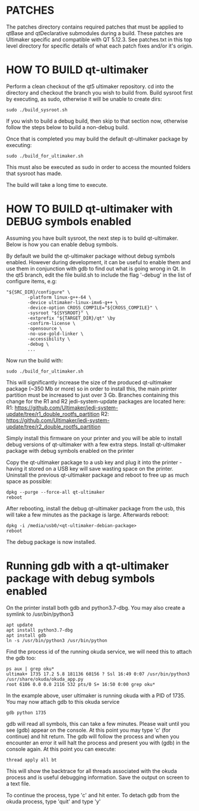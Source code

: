 PATCHES
================
The patches directory contains required patches that must be applied to qtBase and qtDeclarative submodules during a build.
These patches are Ultimaker specific and compatible with QT 5.12.3.
See patches.txt in this top level directory for specific details of what each patch fixes and/or it's origin.

HOW TO BUILD qt-ultimaker
================

Perform a clean checkout of the qt5 ultimaker repository.
cd into the directory and checkout the branch you wish to build from.
Build sysroot first by executing, as sudo, otherwise it will be unable to create dirs:
```
sudo ./build_sysroot.sh
```

If you wish to build a debug build, then skip to that section now, otherwise follow the steps below to build a non-debug build.

Once that is completed you may build the default qt-ultimaker package by executing:
```
sudo ./build_for_ultimaker.sh
```

This must also be executed as sudo in order to access the mounted folders that sysroot has made.

The build will take a long time to execute.

HOW TO BUILD qt-ultimaker with DEBUG symbols enabled
================

Assuming you have built sysroot, the next step is to build qt-ultimaker. Below is how you can enable debug symbols.

By default we build the qt-ultimaker package without debug symbols enabled. However during development, it can be useful to enable them and use them in conjunction with gdb to find out what  is going wrong in Qt.
In the qt5 branch, edit the file build.sh to include the flag '-debug' in the list of configure items, e.g:
```
"${SRC_DIR}/configure" \
        -platform linux-g++-64 \
        -device ultimaker-linux-imx6-g++ \
        -device-option CROSS_COMPILE="${CROSS_COMPILE}" \
        -sysroot "${SYSROOT}" \
        -extprefix "${TARGET_DIR}/qt" \by
        -confirm-license \
        -opensource \
        -no-use-gold-linker \
        -accessibility \
        -debug \
        ...
```
Now run the build with:
```
sudo ./build_for_ultimaker.sh
```

This will significantly increase the size of the produced qt-ultimaker package (~350 Mb or more) so in order to install this, the main printer partition must be increased to just over 3 Gb.
Branches containing this change for the R1 and R2 jedi-system-update packages are located here:
R1: https://github.com/Ultimaker/jedi-system-update/tree/r1_double_rootfs_partition
R2: https://github.com/Ultimaker/jedi-system-update/tree/r2_double_rootfs_partition

Simply install this firmware on your printer and you will be able to install debug versions of qt-ultimaker with a few extra steps.
Install qt-ultimaker package with debug symbols enabled on the printer

Copy the qt-ultimaker package to a usb key and plug it into the printer - having it stored on a USB key will save wasting space on the printer.
Uninstall the previous qt-ultimaker package and reboot to free up as much space as possible:
```
dpkg --purge --force-all qt-ultimaker
reboot
```

After rebooting, install the debug qt-ultimaker package from the usb, this will take a few minutes as the package is large. Afterwards reboot:
```
dpkg -i /media/usb0/<qt-ultimaker-debian-package>
reboot
```

The debug package is now installed.

Running gdb with a qt-ultimaker package with debug symbols enabled
================

On the printer install both gdb and python3.7-dbg. You may also create a symlink to /usr/bin/python3
```
apt update
apt install python3.7-dbg
apt install gdb
ln -s /usr/bin/python3 /usr/bin/python
```

Find the process id of the running okuda service, we will need this to attach the gdb too:
```
ps aux | grep oku*
ultimak+ 1735 17.2 5.8 181136 60156 ? Ssl 16:49 0:07 /usr/bin/python3 /usr/share/okuda/okuda_app.py
root 6106 0.0 0.0 2116 532 pts/0 S+ 16:50 0:00 grep oku*
```

In the example above, user ultimaker is running okuda with a PID of 1735. You may now attach gdb to this okuda service
```
gdb python 1735
```

gdb will read all symbols, this can take a few minutes.  Please wait until you see (gdb) appear on the console. At this point you may type 'c' (for continue) and hit return. The gdb will follow the process and when you encounter an error it will halt the process and present you with (gdb) in the console again. At this point you can execute:
```
thread apply all bt
```

This will show the backtrace for all threads associated with the okuda process and is useful debugging information. Save the output on screen to a text file.

To continue the process, type 'c' and hit enter. To detach gdb from the okuda process, type 'quit' and type 'y'
